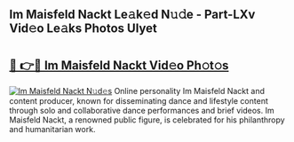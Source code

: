 ## Im Maisfeld Nackt Le𝚊k𝚎d N𝚞𝚍e - Part-LXv Vid𝚎o Le𝚊ks Photos UIyet

# <h2><a href="http://fb4ym0e.evod.top/?m=Im+Maisfeld+Nackt">🔗 👉🔴 Im Maisfeld Nackt Vid𝚎o Ph𝚘t𝚘s</a></h2>

[![Im Maisfeld Nackt N𝚞d𝚎s](https://i.imgur.com/8V9OHl7.gif)](http://fb4ym0e.evod.top/?m=Im+Maisfeld+Nackt)
Online personality Im Maisfeld Nackt and content producer, known for disseminating dance and lifestyle content through solo and collaborative dance performances and brief videos. Im Maisfeld Nackt, a renowned public figure, is celebrated for his philanthropy and humanitarian work. 
